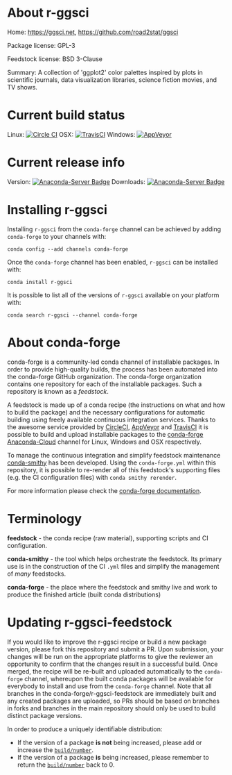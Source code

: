 About r-ggsci
=============

Home: https://ggsci.net, https://github.com/road2stat/ggsci

Package license: GPL-3

Feedstock license: BSD 3-Clause

Summary: A collection of 'ggplot2' color palettes inspired by plots in scientific journals, data visualization libraries, science fiction movies, and TV shows.



Current build status
====================

Linux: [![Circle CI](https://circleci.com/gh/conda-forge/r-ggsci-feedstock.svg?style=shield)](https://circleci.com/gh/conda-forge/r-ggsci-feedstock)
OSX: [![TravisCI](https://travis-ci.org/conda-forge/r-ggsci-feedstock.svg?branch=master)](https://travis-ci.org/conda-forge/r-ggsci-feedstock)
Windows: [![AppVeyor](https://ci.appveyor.com/api/projects/status/github/conda-forge/r-ggsci-feedstock?svg=True)](https://ci.appveyor.com/project/conda-forge/r-ggsci-feedstock/branch/master)

Current release info
====================
Version: [![Anaconda-Server Badge](https://anaconda.org/conda-forge/r-ggsci/badges/version.svg)](https://anaconda.org/conda-forge/r-ggsci)
Downloads: [![Anaconda-Server Badge](https://anaconda.org/conda-forge/r-ggsci/badges/downloads.svg)](https://anaconda.org/conda-forge/r-ggsci)

Installing r-ggsci
==================

Installing `r-ggsci` from the `conda-forge` channel can be achieved by adding `conda-forge` to your channels with:

```
conda config --add channels conda-forge
```

Once the `conda-forge` channel has been enabled, `r-ggsci` can be installed with:

```
conda install r-ggsci
```

It is possible to list all of the versions of `r-ggsci` available on your platform with:

```
conda search r-ggsci --channel conda-forge
```


About conda-forge
=================

conda-forge is a community-led conda channel of installable packages.
In order to provide high-quality builds, the process has been automated into the
conda-forge GitHub organization. The conda-forge organization contains one repository
for each of the installable packages. Such a repository is known as a *feedstock*.

A feedstock is made up of a conda recipe (the instructions on what and how to build
the package) and the necessary configurations for automatic building using freely
available continuous integration services. Thanks to the awesome service provided by
[CircleCI](https://circleci.com/), [AppVeyor](http://www.appveyor.com/)
and [TravisCI](https://travis-ci.org/) it is possible to build and upload installable
packages to the [conda-forge](https://anaconda.org/conda-forge)
[Anaconda-Cloud](http://docs.anaconda.org/) channel for Linux, Windows and OSX respectively.

To manage the continuous integration and simplify feedstock maintenance
[conda-smithy](http://github.com/conda-forge/conda-smithy) has been developed.
Using the ``conda-forge.yml`` within this repository, it is possible to re-render all of
this feedstock's supporting files (e.g. the CI configuration files) with ``conda smithy rerender``.

For more information please check the [conda-forge documentation](https://conda-forge.org/docs/).

Terminology
===========

**feedstock** - the conda recipe (raw material), supporting scripts and CI configuration.

**conda-smithy** - the tool which helps orchestrate the feedstock.
                   Its primary use is in the construction of the CI ``.yml`` files
                   and simplify the management of *many* feedstocks.

**conda-forge** - the place where the feedstock and smithy live and work to
                  produce the finished article (built conda distributions)


Updating r-ggsci-feedstock
==========================

If you would like to improve the r-ggsci recipe or build a new
package version, please fork this repository and submit a PR. Upon submission,
your changes will be run on the appropriate platforms to give the reviewer an
opportunity to confirm that the changes result in a successful build. Once
merged, the recipe will be re-built and uploaded automatically to the
`conda-forge` channel, whereupon the built conda packages will be available for
everybody to install and use from the `conda-forge` channel.
Note that all branches in the conda-forge/r-ggsci-feedstock are
immediately built and any created packages are uploaded, so PRs should be based
on branches in forks and branches in the main repository should only be used to
build distinct package versions.

In order to produce a uniquely identifiable distribution:
 * If the version of a package **is not** being increased, please add or increase
   the [``build/number``](http://conda.pydata.org/docs/building/meta-yaml.html#build-number-and-string).
 * If the version of a package **is** being increased, please remember to return
   the [``build/number``](http://conda.pydata.org/docs/building/meta-yaml.html#build-number-and-string)
   back to 0.